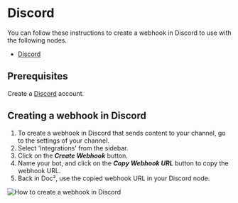 # Discord
You can follow these instructions to create a webhook in Discord to use with the following nodes.
- [Discord](/workflow/integrations/nodes/n8n-nodes-base.discord/)


## Prerequisites

Create a [Discord](https://www.discord.com/) account.

## Creating a webhook in Discord

1. To create a webhook in Discord that sends content to your channel, go to the settings of your channel.
2. Select 'Integrations' from the sidebar.
3. Click on the ***Create Webhook*** button.
4. Name your bot, and click on the ***Copy Webhook URL*** button to copy the webhook URL.
5. Back in Doc², use the copied webhook URL in your Discord node.

![How to create a webhook in Discord](/_images/integrations/credentials/discord/create-webhook.gif)

<!-- ## Using OAuth

1. Access this [Discord Developer Portal](https://discord.com/developers/applications).
2. Click on "New Application".
3. Enter the name and click "Create".
4. Use Client Secret and Client ID in your Discord node credentials in n8n.
5. Enter Doc² provided redirect URL in the configuration. ![Redirect URL Explanation here](/).


![Getting Discord credentials](/_images/integrations/credentials/discord/using-oauth.gif) -->

